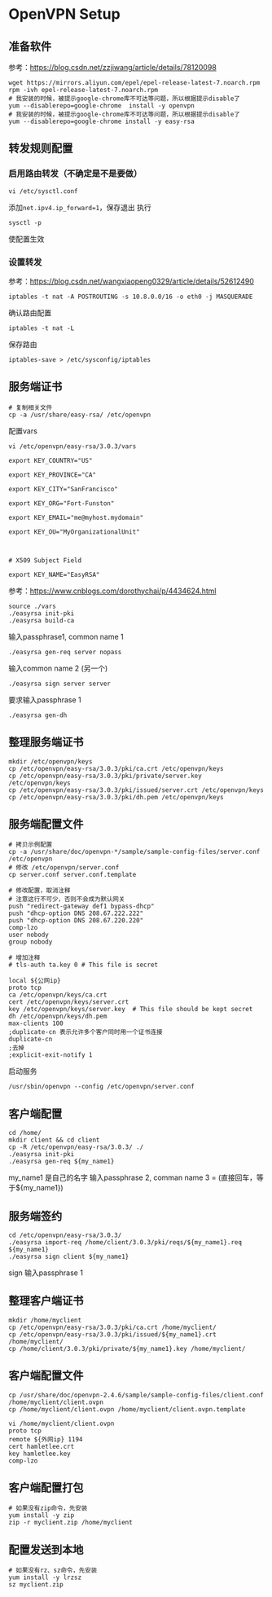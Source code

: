 # OpenVPN Setup
## 准备软件
参考：https://blog.csdn.net/zzjiwang/article/details/78120098
```shell
wget https://mirrors.aliyun.com/epel/epel-release-latest-7.noarch.rpm
rpm -ivh epel-release-latest-7.noarch.rpm
# 我安装的时候，被提示google-chrome库不可达等问题，所以根据提示disable了
yum --disablerepo=google-chrome  install -y openvpn
# 我安装的时候，被提示google-chrome库不可达等问题，所以根据提示disable了
yum --disablerepo=google-chrome install -y easy-rsa
```

## 转发规则配置
### 启用路由转发（不确定是不是要做）
```shell
vi /etc/sysctl.conf
```
添加`net.ipv4.ip_forward=1`，保存退出
执行

```shell
sysctl -p
```

使配置生效

### 设置转发
参考：https://blog.csdn.net/wangxiaopeng0329/article/details/52612490
```
iptables -t nat -A POSTROUTING -s 10.8.0.0/16 -o eth0 -j MASQUERADE
```
确认路由配置
```
iptables -t nat -L
```
保存路由
```
iptables-save > /etc/sysconfig/iptables
```

## 服务端证书
```
# 复制相关文件
cp -a /usr/share/easy-rsa/ /etc/openvpn
```

配置vars
```
vi /etc/openvpn/easy-rsa/3.0.3/vars
```

```shell
export KEY_COUNTRY="US"

export KEY_PROVINCE="CA"

export KEY_CITY="SanFrancisco"

export KEY_ORG="Fort-Funston"

export KEY_EMAIL="me@myhost.mydomain"

export KEY_OU="MyOrganizationalUnit"



# X509 Subject Field

export KEY_NAME="EasyRSA"
```

参考：https://www.cnblogs.com/dorothychai/p/4434624.html
```shell
source ./vars
./easyrsa init-pki
./easyrsa build-ca
```
输入passphrase1, common name 1

```shell
./easyrsa gen-req server nopass
```
输入common name 2 (另一个)

```shell
./easyrsa sign server server
```
要求输入passphrase 1

```
./easyrsa gen-dh
```


## 整理服务端证书
```
mkdir /etc/openvpn/keys
cp /etc/openvpn/easy-rsa/3.0.3/pki/ca.crt /etc/openvpn/keys
cp /etc/openvpn/easy-rsa/3.0.3/pki/private/server.key /etc/openvpn/keys
cp /etc/openvpn/easy-rsa/3.0.3/pki/issued/server.crt /etc/openvpn/keys
cp /etc/openvpn/easy-rsa/3.0.3/pki/dh.pem /etc/openvpn/keys
```

## 服务端配置文件
```
# 拷贝示例配置
cp -a /usr/share/doc/openvpn-*/sample/sample-config-files/server.conf /etc/openvpn
# 修改 /etc/openvpn/server.conf
cp server.conf server.conf.template

# 修改配置，取消注释
# 注意这行不可少，否则不会成为默认网关
push "redirect-gateway def1 bypass-dhcp"
push "dhcp-option DNS 208.67.222.222"
push "dhcp-option DNS 208.67.220.220"
comp-lzo
user nobody
group nobody

# 增加注释
# tls-auth ta.key 0 # This file is secret

local ${公网ip}
proto tcp
ca /etc/openvpn/keys/ca.crt
cert /etc/openvpn/keys/server.crt
key /etc/openvpn/keys/server.key  # This file should be kept secret
dh /etc/openvpn/keys/dh.pem
max-clients 100
;duplicate-cn 表示允许多个客户同时用一个证书连接
duplicate-cn
;去掉
;explicit-exit-notify 1
```

启动服务
```
/usr/sbin/openvpn --config /etc/openvpn/server.conf
```


## 客户端配置
```
cd /home/
mkdir client && cd client
cp -R /etc/openvpn/easy-rsa/3.0.3/ ./
./easyrsa init-pki
./easyrsa gen-req ${my_name1}

```
my_name1 是自己的名字
输入passphrase 2,  comman name 3 = (直接回车，等于${my_name1})


## 服务端签约
```
cd /etc/openvpn/easy-rsa/3.0.3/
./easyrsa import-req /home/client/3.0.3/pki/reqs/${my_name1}.req ${my_name1}
./easyrsa sign client ${my_name1}
```
sign 输入passphrase 1

## 整理客户端证书
```
mkdir /home/myclient
cp /etc/openvpn/easy-rsa/3.0.3/pki/ca.crt /home/myclient/
cp /etc/openvpn/easy-rsa/3.0.3/pki/issued/${my_name1}.crt /home/myclient/
cp /home/client/3.0.3/pki/private/${my_name1}.key /home/myclient/
```

## 客户端配置文件
```
cp /usr/share/doc/openvpn-2.4.6/sample/sample-config-files/client.conf /home/myclient/client.ovpn
cp /home/myclient/client.ovpn /home/myclient/client.ovpn.template

vi /home/myclient/client.ovpn
proto tcp
remote ${外网ip} 1194
cert hamletlee.crt
key hamletlee.key
comp-lzo
```

## 客户端配置打包
```
# 如果没有zip命令，先安装
yum install -y zip
zip -r myclient.zip /home/myclient
```

## 配置发送到本地
```
# 如果没有rz、sz命令，先安装
yum install -y lrzsz
sz myclient.zip
```



